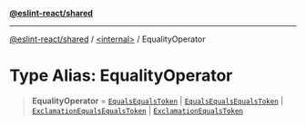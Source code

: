 [**@eslint-react/shared**](../../README.md)

***

[@eslint-react/shared](../../README.md) / [\<internal\>](../README.md) / EqualityOperator

# Type Alias: EqualityOperator

> **EqualityOperator** = [`EqualsEqualsToken`](../enumerations/SyntaxKind.md#equalsequalstoken) \| [`EqualsEqualsEqualsToken`](../enumerations/SyntaxKind.md#equalsequalsequalstoken) \| [`ExclamationEqualsEqualsToken`](../enumerations/SyntaxKind.md#exclamationequalsequalstoken) \| [`ExclamationEqualsToken`](../enumerations/SyntaxKind.md#exclamationequalstoken)
